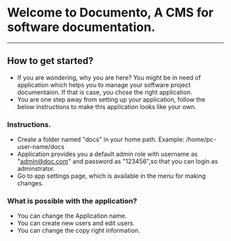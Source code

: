 # Welcome to Documento, A CMS for software documentation.
------------------------------------------------------------------------

## How to get started?
- If you are wondering, why you are here? You might be in need of application which helps you to manage your software project documentaion. If that is case, you chose the right application.
- You are one step away from setting up your application, follow the below instructions to make this application looks like your own.


### Instructions.

- Create a folder named "docs" in your home path. Example: /home/pc-user-name/docs
- Application provides you a default admin role with username as "admin@doc.com" and password as "123456",so that you can login as adminstrator.
- Go to app settings page, which is available in the menu for making changes.

### What is possible with the application?
- You can change the Application name.
- You can create new users and edit users.
- You can change the copy right information.